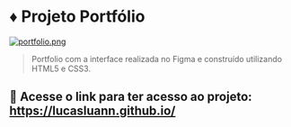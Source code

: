 # :diamonds: Projeto Portfólio

[![portfolio.png](https://i.postimg.cc/bNSSGGx8/portfolio.png)](https://postimg.cc/2VmSMS9X)

> Portfolio com a interface realizada no Figma e construído utilizando HTML5 e CSS3.

## 🚀 Acesse o link para ter acesso ao projeto: https://lucasluann.github.io/


